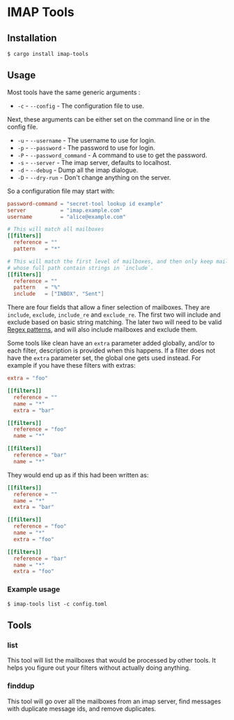 # IMAP Tools

## Installation

```shell
$ cargo install imap-tools
```

## Usage

Most tools have the same generic arguments :

- `-c` - `--config` - The configuration file to use.

Next, these arguments can be either set on the command line or in the config file.

- `-u` - `--username` - The username to use for login.
- `-p` -  `--password` - The password to use for login.
- `-P` - `--password_command` - A command to use to get the password.
- `-s` - `--server` - The imap server, defaults to localhost.
- `-d` - `--debug` - Dump all the imap dialogue.
- `-D` - `--dry-run` - Don't change anything on the server.

So a configuration file may start with:

```toml
password-command = "secret-tool lookup id example"
server           = "imap.example.com"
username         = "alice@example.com"

# This will match all mailboxes
[[filters]]
  reference = ""
  pattern   = "*"

# This will match the first level of mailboxes, and then only keep mailboxes
# whose full path contain strings in `include`.
[[filters]]
  reference = ""
  pattern   = "%"
  include   = ["INBOX", "Sent"]
```

There are four fields that allow a finer selection of mailboxes.
They are `include`, `exclude`, `include_re` and `exclude_re`.
The first two will include and exclude based on basic string matching.
The later two will need to be valid [Regex patterns](https://docs.rs/regex/latest/), and will also include mailboxes and exclude them.

Some tools like clean have an `extra` parameter added globally, and/or to each filter, description is provided when this happens.
If a filter does not have the `extra` parameter set, the global one gets used instead.
For example if you have these filters with extras:

```toml
extra = "foo"

[[filters]]
  reference = ""
  name = "*"
  extra = "bar"

[[filters]]
  reference = "foo"
  name = "*"

[[filters]]
  reference = "bar"
  name = "*"
```

They would end up as if this had been written as:

```toml
[[filters]]
  reference = ""
  name = "*"
  extra = "bar"

[[filters]]
  reference = "foo"
  name = "*"
  extra = "foo"

[[filters]]
  reference = "bar"
  name = "*"
  extra = "foo"
```

### Example usage

```shell
$ imap-tools list -c config.toml
```

## Tools

### list

This tool will list the mailboxes that would be processed by other tools.
It helps you figure out your filters without actually doing anything.

### finddup

This tool will go over all the mailboxes from an imap server, find messages with duplicate message ids, and remove duplicates.

